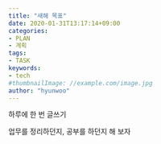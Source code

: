 ```yaml
---
title: "새해 목표"
date: 2020-01-31T13:17:14+09:00
categories:
- PLAN
- 계획
tags:
- TASK
keywords:
- tech
#thumbnailImage: //example.com/image.jpg
author: "hyunwoo"
---
```


하루에 한 번 글쓰기
<!--more-->
업무를 정리하던지, 공부를 하던지 해 보자
